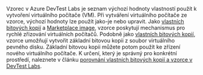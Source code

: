 Vzorec v Azure DevTest Labs je seznam výchozí hodnoty vlastností použít k vytvoření virtuálního počítače (VM). Při vytváření virtuálního počítače ze vzorce, výchozí hodnoty lze použít jako-je nebo upravit. Jako [vlastních bitových kopií](../articles/lab-services/devtest-lab-create-template.md) a [Marketplace image](../articles/lab-services/devtest-lab-configure-marketplace-images.md), vzorce poskytují mechanismus pro rychlé zřizování virtuálních počítačů. Podobně jako [vlastních bitových kopií](../articles/lab-services/devtest-lab-create-template.md), vzorce umožňují vytvořit základní bitovou kopii z soubor virtuálního pevného disku. Základní bitovou kopii můžete potom použít ke zřízení nového virtuálního počítače. K určení, který je správný pro konkrétní prostředí, naleznete v článku [porovnání vlastních bitových kopií a vzorce v DevTest Labs](../articles/lab-services/devtest-lab-comparing-vm-base-image-types.md).
